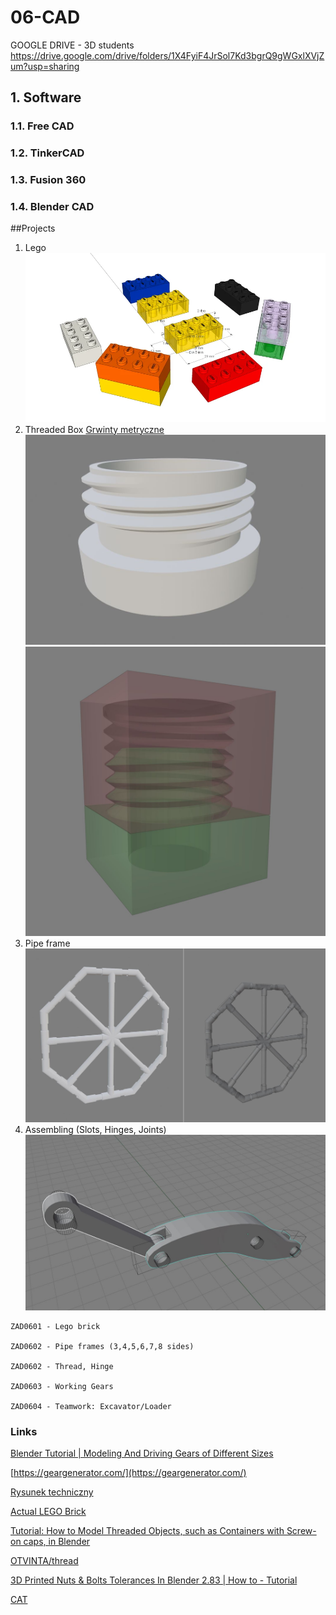 # 06-CAD

GOOGLE DRIVE - 3D students https://drive.google.com/drive/folders/1X4FyiF4JrSol7Kd3bgrQ9gWGxlXVjZum?usp=sharing

## 1. Software
### 1.1. Free CAD
### 1.2. TinkerCAD
### 1.3. Fusion 360
### 1.4. Blender CAD

##Projects
1. Lego
![Lego](/large_thumbnail.webp)
2. Threaded Box [Grwinty metryczne](https://artykulytechniczne.pl/blog/tabela-gwintow-metrycznych-calowych-zunifikowanych-whitwortha/)
![ScrewedBox](/ScrewedBox.JPG)
![ScrewedBox](/ScrewedBox_.JPG)
3. Pipe frame
![ScrewedBox](/Pipes.JPG)
4. Assembling (Slots, Hinges, Joints)
![ScrewedBox](/Loader_02.JPG)

```
ZAD0601 - Lego brick

ZAD0602 - Pipe frames (3,4,5,6,7,8 sides)

ZAD0602 - Thread, Hinge

ZAD0603 - Working Gears

ZAD0604 - Teamwork: Excavator/Loader 
```

### Links
[Blender Tutorial | Modeling And Driving Gears of Different Sizes](https://youtu.be/qrjXJnUfyGk)

[https://geargenerator.com/](https://geargenerator.com/)

[Rysunek techniczny](http://pracownicy.uwm.edu.pl/wojsob/pliki/publikacje/rt-04.pdf)

[Actual LEGO Brick](https://3dwarehouse.sketchup.com/model/d760aeddb11067c2f68da5d02f99b84a/Actual-LEGO-Brick)

[Tutorial: How to Model Threaded Objects, such as Containers with Screw-on caps, in Blender](https://youtu.be/Q6oNjV9a2KU)

[OTVINTA/thread](http://otvinta.com/thread.html)

[3D Printed Nuts & Bolts Tolerances In Blender 2.83 | How to - Tutorial](https://youtu.be/qEtIACrEk-I)

[CAT](https://www.comap.net/wp-content/uploads/2018/05/CAT-385.pdf)

